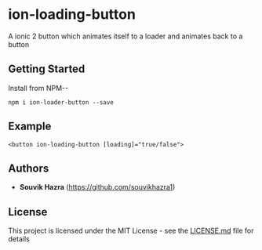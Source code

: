 # ion-loading-button

A ionic 2 button which animates itself to a loader and animates back to a button

## Getting Started

Install from NPM--
```
npm i ion-loader-button --save
```

## Example
```
<button ion-loading-button [loading]="true/false">
```

## Authors

* **Souvik Hazra** (https://github.com/souvikhazra1)

## License

This project is licensed under the MIT License - see the [LICENSE.md](LICENSE.md) file for details
